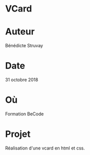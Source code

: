 # VCard

# Auteur

Bénédicte Struvay

# Date
 31 octobre 2018
 
 # Où
 
 Formation BeCode
 
 # Projet
 
 Réalisation d'une vcard en html et css.
